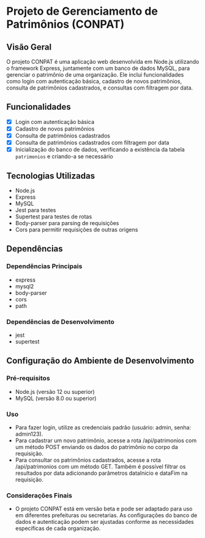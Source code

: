 # Projeto de Gerenciamento de Patrimônios (CONPAT)

## Visão Geral

O projeto CONPAT é uma aplicação web desenvolvida em Node.js utilizando o framework Express, juntamente com um banco de dados MySQL, para gerenciar o patrimônio de uma organização. Ele inclui funcionalidades como login com autenticação básica, cadastro de novos patrimônios, consulta de patrimônios cadastrados, e consultas com filtragem por data.

## Funcionalidades

- [x] Login com autenticação básica
- [x] Cadastro de novos patrimônios
- [x] Consulta de patrimônios cadastrados
- [x] Consulta de patrimônios cadastrados com filtragem por data
- [x] Inicialização do banco de dados, verificando a existência da tabela `patrimonios` e criando-a se necessário

## Tecnologias Utilizadas

* Node.js
* Express
* MySQL
* Jest para testes
* Supertest para testes de rotas
* Body-parser para parsing de requisições
* Cors para permitir requisições de outras origens

## Dependências

### Dependências Principais

* express
* mysql2
* body-parser
* cors
* path

### Dependências de Desenvolvimento

* jest
* supertest

## Configuração do Ambiente de Desenvolvimento

### Pré-requisitos

* Node.js (versão 12 ou superior)
* MySQL (versão 8.0 ou superior)

### Uso

* Para fazer login, utilize as credenciais padrão (usuário: admin, senha: admin123).
* Para cadastrar um novo patrimônio, acesse a rota /api/patrimonios com um método POST enviando os dados do patrimônio no corpo da requisição.
* Para consultar os patrimônios cadastrados, acesse a rota /api/patrimonios com um método GET. Também é possível filtrar os resultados por data adicionando parâmetros dataInicio e dataFim na requisição.

### Considerações Finais

* O projeto CONPAT está em versão beta e pode ser adaptado para uso em diferentes prefeituras ou secretarias. As configurações do banco de dados e autenticação podem ser ajustadas conforme as necessidades específicas de cada organização.
